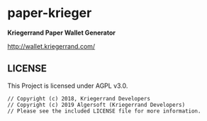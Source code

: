 # paper-krieger

**Kriegerrand Paper Wallet Generator**

http://wallet.kriegerrand.com/

## LICENSE

This Project is licensed under AGPL v3.0.

```
// Copyright (c) 2018, Kriegerrand Developers
// Copyright (c) 2019 Algersoft (Kriegerrand Developers)
// Please see the included LICENSE file for more information.
```